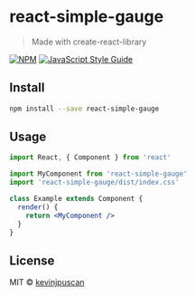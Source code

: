 # react-simple-gauge

> Made with create-react-library

[![NPM](https://img.shields.io/npm/v/react-simple-gauge.svg)](https://www.npmjs.com/package/react-simple-gauge) [![JavaScript Style Guide](https://img.shields.io/badge/code_style-standard-brightgreen.svg)](https://standardjs.com)

## Install

```bash
npm install --save react-simple-gauge
```

## Usage

```jsx
import React, { Component } from 'react'

import MyComponent from 'react-simple-gauge'
import 'react-simple-gauge/dist/index.css'

class Example extends Component {
  render() {
    return <MyComponent />
  }
}
```

## License

MIT © [kevinjpuscan](https://github.com/kevinjpuscan)
